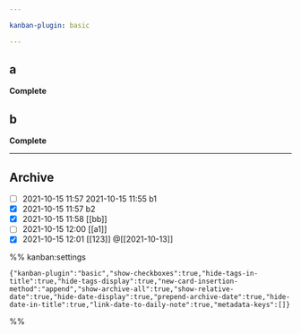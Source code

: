 ```yaml
---

kanban-plugin: basic

---
```


## a

**Complete**


## b

**Complete**


***

## Archive

- [ ] 2021-10-15 11:57 2021-10-15 11:55 b1
- [x] 2021-10-15 11:57 b2
- [x] 2021-10-15 11:58 [[bb]]
- [ ] 2021-10-15 12:00 [[a1]]
- [x] 2021-10-15 12:01 [[123]] @[[2021-10-13]]

%% kanban:settings
```
{"kanban-plugin":"basic","show-checkboxes":true,"hide-tags-in-title":true,"hide-tags-display":true,"new-card-insertion-method":"append","show-archive-all":true,"show-relative-date":true,"hide-date-display":true,"prepend-archive-date":true,"hide-date-in-title":true,"link-date-to-daily-note":true,"metadata-keys":[]}
```
%%